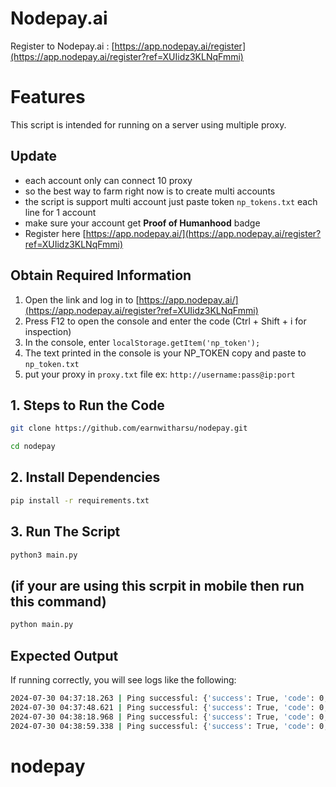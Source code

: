 # Nodepay.ai
Register to Nodepay.ai : [https://app.nodepay.ai/register](https://app.nodepay.ai/register?ref=XUIidz3KLNqFmmi)

# Features
This script is intended for running on a server using multiple proxy.

## Update 
- each account only can connect 10 proxy
- so the best way to farm right now is to create multi accounts
- the script is support multi account just paste token `np_tokens.txt` each line for 1 account
- make sure your account get **Proof of Humanhood** badge
- Register here [https://app.nodepay.ai/](https://app.nodepay.ai/register?ref=XUIidz3KLNqFmmi)
 

## Obtain Required Information
1. Open the link and log in to [https://app.nodepay.ai/](https://app.nodepay.ai/register?ref=XUIidz3KLNqFmmi)
2. Press F12 to open the console and enter the code (Ctrl + Shift + i for inspection)
3. In the console, enter ``localStorage.getItem('np_token');``
4. The text printed in the console is your NP_TOKEN copy and paste to `np_token.txt`
5. put your proxy in `proxy.txt` file ex: `http://username:pass@ip:port`

## 1. Steps to Run the Code
```bash
git clone https://github.com/earnwitharsu/nodepay.git
```
```bash
cd nodepay
```

## 2. Install Dependencies
```bash
pip install -r requirements.txt
```
## 3. Run The Script
```bash
python3 main.py
```
## (if your are using this scrpit in mobile then run this command)
```bash
python main.py
```

## Expected Output

If running correctly, you will see logs like the following:
```bash
2024-07-30 04:37:18.263 | Ping successful: {'success': True, 'code': 0, 'msg': 'Success', 'data': {'ip_score': 88}}
2024-07-30 04:37:48.621 | Ping successful: {'success': True, 'code': 0, 'msg': 'Success', 'data': {'ip_score': 90}}
2024-07-30 04:38:18.968 | Ping successful: {'success': True, 'code': 0, 'msg': 'Success', 'data': {'ip_score': 94}}
2024-07-30 04:38:59.338 | Ping successful: {'success': True, 'code': 0, 'msg': 'Success', 'data': {'ip_score': 98}}

```
# nodepay
